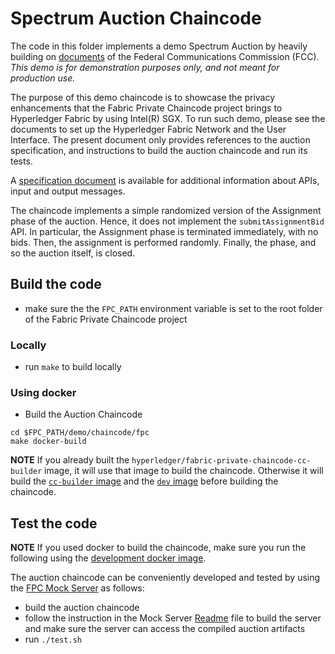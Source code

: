 <!---
Licensed under Creative Commons Attribution 4.0 International License
https://creativecommons.org/licenses/by/4.0/
--->
# Spectrum Auction Chaincode

The code in this folder implements a demo Spectrum Auction by heavily building on [documents](https://wireless.fcc.gov/auctions/1002/resources/fABS_tutorial_final/presentation_html5.html) of the Federal Communications Commission (FCC). *This demo is for demonstration purposes only, and not meant for production use.*

The purpose of this demo chaincode is to showcase the privacy enhancements that the Fabric Private Chaincode project brings to Hyperledger Fabric by using Intel(R) SGX. To run such demo, please see the documents to set up the Hyperledger Fabric Network and the User Interface.
The present document only provides references to the auction specification, and instructions to build the auction chaincode and run its tests.

A [specification document](https://docs.google.com/document/d/1YUF4mzzuybzWk3fbXbTANWO8-tr757BP85qcwE7gQdk) is available for additional information about APIs, input and output messages.

The chaincode implements a simple randomized version of the Assignment phase of the auction. Hence, it does not implement the `submitAssignmentBid` API. In particular, the Assignment phase is terminated immediately, with no bids. Then, the assignment is performed randomly. Finally, the phase, and so the auction itself, is closed.

## Build the code

* make sure the the `FPC_PATH` environment variable is set to the root folder of the Fabric Private Chaincode project

### Locally
* run `make` to build locally

### Using docker
* Build the Auction Chaincode
```
cd $FPC_PATH/demo/chaincode/fpc
make docker-build
```
**NOTE** If you already built the `hyperledger/fabric-private-chaincode-cc-builder`
image, it will use that image to build the chaincode. Otherwise it will build
the [`cc-builder` image](../../../utils/cc-builder/Dockerfile) and the
[`dev` image](../../../utils/dev/Dockerfile) before building the chaincode.

## Test the code
**NOTE** If you used docker to build the chaincode, make sure you run the
following using the [development docker image](../../../utils/docker/dev/Dockerfile).

The auction chaincode can be conveniently developed and tested by using the [FPC Mock Server](../../client/backend/mock) as follows:
* build the auction chaincode
* follow the instruction in the Mock Server [Readme](../../client/backend/mock/README.md) file to build the server and make sure the server can access the compiled auction artifacts
* run `./test.sh`
